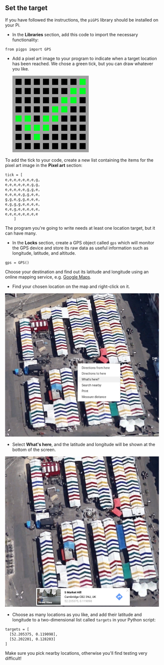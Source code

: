 ## Set the target

If you have followed the instructions, the `piGPS` library should be installed on your Pi.

+ In the **Libraries** section, add this code to import the necessary functionality:

```python3
from pigps import GPS
```

+ Add a pixel art image to your program to indicate when a target location has been reached. We chose a green tick, but you can draw whatever you like.

  ![Green Tick](images/green_tick.png)

To add the tick to your code, create a new list containing the items for the pixel art image in the **Pixel art** section:

```python3
tick = [
e,e,e,e,e,e,e,g,
e,e,e,e,e,e,g,g,
e,e,e,e,e,g,g,e,
e,e,e,e,g,g,e,e,
g,g,e,g,g,e,e,e,
e,g,g,g,e,e,e,e,
e,e,g,e,e,e,e,e,
e,e,e,e,e,e,e,e
    ]
```

The program you're going to write needs at least one location target, but it can have many.

+ In the **Locks** section, create a GPS object called `gps` which will monitor the GPS device and store its raw data as useful information such as longitude, latitude, and altitude.

```python3
gps = GPS()
```

Choose your destination and find out its latitude and longitude using an online mapping service, e.g. [Google Maps](http://maps.google.com).

+ Find your chosen location on the map and right-click on it.

![Map](images/map.png)

+ Select **What's here**, and the latitude and longitude will be shown at the bottom of the screen.

![Map with Co-ordinates](images/map-coord.png)

+ Choose as many locations as you like, and add their latitude and longitude to a two-dimensional list called `targets` in your Python script:

```python3
targets = [
  [52.205375, 0.119098],
  [52.202201, 0.128203]
]
```

Make sure you pick nearby locations, otherwise you'll find testing very difficult!
